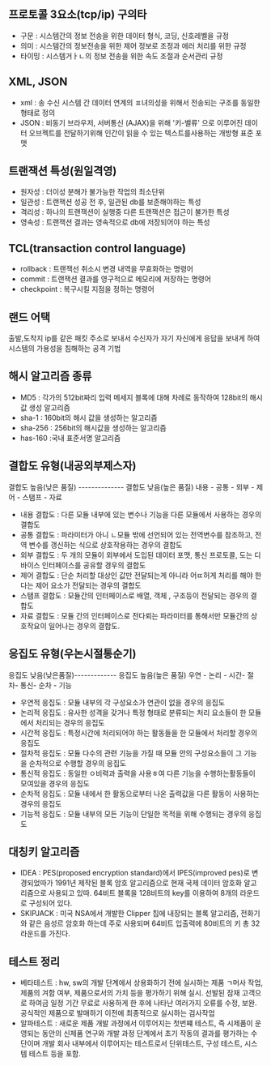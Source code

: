 ## 프로토콜 3요소(tcp/ip) 구의타
- 구문 : 시스템간의 정보 전송을 위한 데이터 형식, 코딩, 신호레벨을 규정
- 의미 : 시스템간의 정보전송을 위한 제어 정보로 조정과 에러 처리를 위한 규정
- 타이밍 : 시스템거ㅏㄴ의 정보 전송을 위한 속도 조절과 순서관리 규정
  
## XML, JSON
- xml : 송 수신 시스템 간  데이터 연계의 ㅍ녀의성을 위해서 전송되는 구조를 동일한 형태로 정의
- JSON : 비동기 브라우저, 서버통신 (AJAX)을 위해 '키-밸류' 으로 이루어진 데이터 오브젝트를 전달하기위해 인간이 읽을 수 있는 텍스트를사용하는 개방형 표준 포맷

## 트랜잭션 특성(원일격영)
- 원자성 : 더이성 분해가 불가능한 작업의 최소단위
- 일관성 : 트랜잭션 성공 전 후, 일관된 db를 보존해야하는 특성 
- 격리성 : 하나의 트랜잭션이 실행중 다른 트랜잭션은 접근이 불가한 특성
- 영속성 : 트랜잭션 결과는 영속적으로  db에 저장되어야 하는 특성

## TCL(transaction control language)
- rollback : 트랜잭선 취소시 변경 내역을 무효화하는 명령어
- commit : 트랜잭션 결과를 영구적으로 메모리에 저장하는 명령어
- checkpoint : 복구시킬 지점을 정하는 명령어

## 랜드 어택 
출발,도착지 ip를 같은 패킷 주소로 보내서 수신자가 자기 자신에게 응답을 보내게 하여 시스템의 가용성을 침해하는 공격 기법

## 해시 알고리즘 종류 
- MD5 : 각가의 512bit짜리 입력 메세지 블록에 대해 차례로 동작하여 128bit의 해시값 생성 알고리즘
- sha-1 : 160bit의 해시 값을 생성하는 알고리즘
- sha-256 : 256bit의 해시값을 생성하는 알고리즘
- has-160 :국내 표준서명 알고리즘

## 결합도 유형(내공외부제스자)
결합도 높음(낮은 품질) -------------- 결합도 낮음(높은 품질)
내용 - 공통 - 외부 - 제어 - 스탬프 - 자료
- 내용 결합도 : 다른 모듈 내부에 있는 변수나 기능을 다른 모듈에서 사용하는 경우의 결합도
- 공통 결합도 : 파라미터가 아니 ㄴ모듈 밖에 선언되어 있는 전역변수를 참조하고, 전역 변수를 갱신하는 식으로 상호작용하는 경우의 결합도
- 외부 결합도 : 두 개의 모듈이 외부에서 도입된 데이터 포맷, 통신 프로토콜, 도는 디바이스 인터페이스를 공유할 경우의 결합도
- 제어 결합도 : 단순 처리할 대상인 값만 전달되는게 아니라 어ㄸ허게 처리를 해야 한다는 제어 요소가 전달되는 경우의 결합도
- 스탬프 결합도 : 모듈간의 인터페이스로 배열, 객체 , 구조등이 전달되는 경우의 결합도 
- 자료 결합도 : 모듈 간의 인터페이스로 전다뢰는 파라미터를 통해서만 모듈간의 상호작요이 일어나는 경우의 결합도.


## 응집도 유형(우논시절통순기)
응집도 낮음(낮은품질)------------- 응집도 높음(높은 품질)
우연 - 논리 - 시간- 절차- 통신- 순차 - 기능
- 우연적 응집도 : 모듈 내부의 각 구성요소가 연관이 없을 경우의 응집도
- 논리적 응집도 : 유사한 성격을 갖거나 특정 형태로 분류되는 처리 요소들이 한 모듈에서 처리되는 경우의 응집도
- 시간적 응집도 : 특정시간에 처리되어야 하는 활동들을 한 모듈에서 처리할 경우의 응집도
- 절차적 응집도 : 모듈 다수의 관련 기능을 가질 때 모듈 안의 구성요소들이 그 기능을 순차적으로 수행할 경우의 응집도
- 통신적 응집도 : 동일한 ㅇ비력과 출력을 사용ㅎ여 다른 기능을 수행하는활동들이 모여있을 경우의 응집도
- 순차적 응집도 : 모듈 내에서 한 활동으로부터 나온 출력값을 다른 활동이 사용하는 경우의 응집도
- 기능적 응집도 : 모듈 내부의 모든 기능이 단일한 목적을 위해 수행되는 경우의 응집도 


## 대칭키 알고리즘
- IDEA : PES(proposed encryption standard)에서 IPES(improved pes)로 변경되었따가 1991년 제작된 블록 암호 알고리즘으로 현재 국제 데이터 암호화 알고리즘으로 사용되고 있따. 64비트 블록을 128비트의 key를 이용하여 8개의 라운드로 구성되어 있다.
- SKIPJACK : 미국 NSA에서 개발한 Clipper 칩에 내장되는 블록 알고리즘, 전화기와 같은 음성르 암호화 하는데 주로 사용되며 64비트 입출력에 80비트의 키 총 32라운드를 가진다.

## 테스트 정리
- 베타테스트 : hw, sw의 개발 단계에서 상용화하기 전에 실시하는 제품 ㄱ머사 작업, 제품의 겨함 여부, 제품으로서의 가치 등을 평가하기 위해 실시. 선발된 잠재 고객으로 하여금 일정 기간 무료로 사용하게 한 후에 나타난 여러가지 오류를 수정, 보완. 공식적인 제품으로 발매하기 이전에 최종적으로 실시하는 검사작업
- 알파테스트 : 새로운 제품 개발 과정에서 이루어지는 첫번쨰 테스트, 즉 시제품이 운영되는 동안의 신제품 연구와 개발 과정 단계에서 초기 작동의 결과를 평가하는 수단이며 개발 회사 내부에서 이루어지는 테스트로서 단위테스트, 구성 테스트, 시스템 테스트 등을 포함.


 
